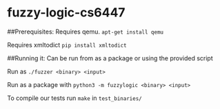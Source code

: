 # fuzzy-logic-cs6447

##Prerequisites:
Requires qemu. 
```apt-get install qemu```

Requires xmltodict
```pip install xmltodict```

##Running it:
Can be run from as a package or using the provided script

Run as `./fuzzer <binary> <input>`

Run as a package with `python3 -m fuzzylogic <binary> <input>`

To compile our tests run `make` in `test_binaries/`
